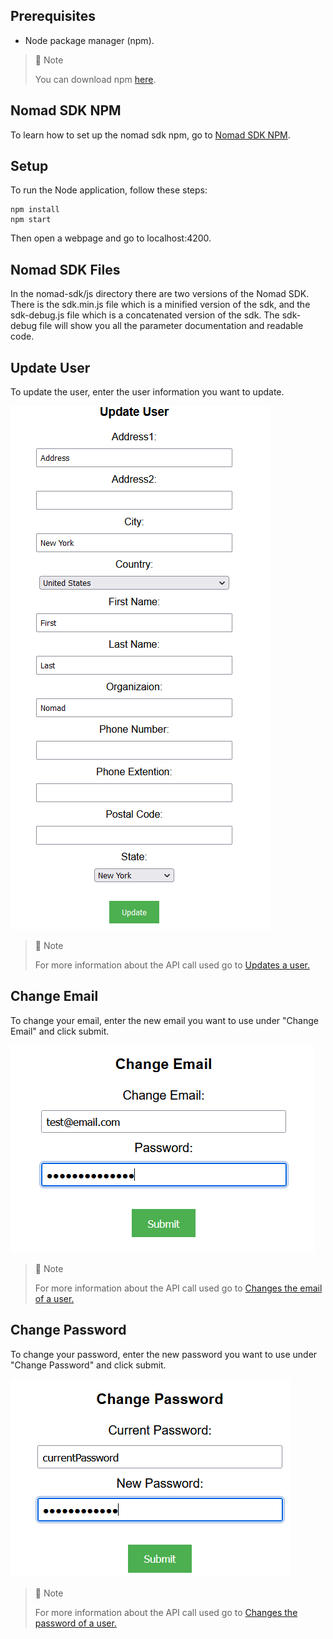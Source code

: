 ## Prerequisites

- Node package manager (npm).

> 📘 Note
> 
> You can download npm [here](https://nodejs.org/en/download).

## Nomad SDK NPM

To learn how to set up the nomad sdk npm, go to [Nomad SDK NPM](doc:nomad-sdk).

## Setup

To run the Node application, follow these steps:
```
npm install
npm start
```

Then open a webpage and go to localhost:4200.


## Nomad SDK Files

In the nomad-sdk/js directory there are two versions of the Nomad SDK. There is the sdk.min.js file which is a minified version of the sdk, and the sdk-debug.js file which is a concatenated version of the sdk. The sdk-debug file will show you all the parameter documentation and readable code.

## Update User

To update the user, enter the user information you want to update.

![](images/update-user.png)
> 📘 Note
> 
> For more information about the API call used go to [Updates a user.](ref:updateuser)

## Change Email

To change your email, enter the new email you want to use under "Change Email" and click submit.

![](images/change-email.png)
> 📘 Note
> 
> For more information about the API call used go to [Changes the email of a user.](ref:changeemail)

## Change Password

To change your password, enter the new password you want to use under "Change Password" and click submit.

![](images/change-password.png)
> 📘 Note
> 
> For more information about the API call used go to [Changes the password of a user.](ref:changepassword)